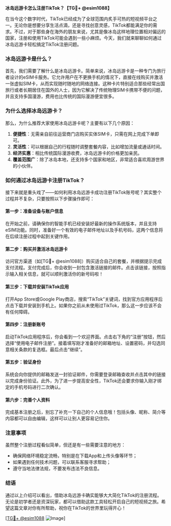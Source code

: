 **冰岛远游卡怎么注册TikTok？【TG💪+ @esim1088】**

在当今这个数字时代，TikTok已经成为了全球范围内炙手可热的短视频平台之一。无论你是想要分享生活点滴，还是寻找创意灵感，TikTok都能满足你的需求。不过，对于那些身在海外的朋友来说，尤其是像冰岛这样地理位置相对偏远的国家，注册和使用TikTok可能会遇到一些小麻烦。今天，我们就来聊聊如何通过冰岛远游卡轻松搞定TikTok注册问题。

### 冰岛远游卡是什么？

首先，我们需要了解什么是冰岛远游卡。简单来说，冰岛远游卡是一种专门为旅行者设计的eSIM卡服务。它允许用户在不更换手机的情况下，直接在线购买并激活一张虚拟SIM卡，从而实现随时随地的网络连接。这种卡片特别适合那些经常出国旅行或者长期居住在国外的人士，因为它解决了传统物理SIM卡携带不便的问题，并且支持多国漫游，费用也比传统的国际漫游便宜很多。

### 为什么选择冰岛远游卡？

那么，为什么推荐大家使用冰岛远游卡呢？主要有以下几个原因：

1. **便捷性**：无需亲自前往运营商门店购买实体SIM卡，只需在网上完成下单即可。
2. **灵活性**：可以根据自己的行程随时调整套餐内容，比如增加流量或通话时间。
3. **经济实惠**：相比传统国际漫游收费，冰岛远游卡的价格更加亲民。
4. **覆盖范围广**：除了冰岛本地，还支持多个国家和地区，非常适合喜欢周游世界的小伙伴。

### 如何通过冰岛远游卡注册TikTok？

接下来就是重头戏了——如何利用冰岛远游卡成功注册TikTok账号呢？其实整个过程并不复杂，只要按照以下步骤操作即可：

#### 第一步：准备设备与账户信息

在开始之前，请确保你的智能手机已经安装好最新的操作系统版本，并且支持eSIM功能。同时，准备好一个有效的电子邮件地址以及手机号码，这两个信息将在后续注册过程中起到关键作用。

#### 第二步：购买并激活冰岛远游卡

访问官方渠道（如[TG💪+ @esim1088]）购买适合自己的套餐，并根据提示完成支付流程。支付完成后，你会收到一封包含激活链接的邮件。点击该链接，按照指示输入相关信息，就可以顺利激活你的新号码啦！

#### 第三步：下载并安装TikTok应用

打开App Store或Google Play商店，搜索“TikTok”关键词，找到官方应用程序后点击下载并安装到手机上。如果你之前从未使用过TikTok，那么这一步应该不会有任何障碍。

#### 第四步：注册新账号

启动TikTok应用程序后，你会看到一个欢迎界面。点击右下角的“注册”按钮，然后选择“使用电子邮件注册”。接着填写刚才准备好的邮箱地址、设置密码，并勾选同意相关条款的复选框。最后点击“继续”。

#### 第五步：验证身份

系统会向你提供的邮箱发送一封验证邮件，你需要登录邮箱查收并点击其中的链接以完成身份验证。此外，为了进一步提高安全性，TikTok还会要求你输入刚才绑定的手机号码进行二次确认。

#### 第六步：完善个人资料

完成基本注册之后，别忘了补充一下自己的个人信息哦！包括头像、昵称、简介等内容都可以自由编辑，这样可以让别人更容易记住你。

### 注意事项

虽然整个注册过程看似简单，但还是有一些需要注意的地方：

- 确保网络环境稳定流畅，特别是在下载App和上传头像等环节；
- 如果遇到任何技术问题，可以联系客服寻求帮助；
- 遵守当地法律法规，不要发布违法不良信息。

### 结语

通过以上介绍可以看出，借助冰岛远游卡确实能够大大简化TikTok的注册流程。无论是初学者还是资深玩家，都可以借助这款工具轻松开启自己的短视频之旅。希望这篇文章对你有所帮助，祝你在TikTok的世界里玩得开心！

[[TG💪+ @esim1088](https://t.me/s/esim1088) ![Image](https://i.postimg.cc/4NQfJmqS/Snipaste-2025-05-13-00-14-12.png)]